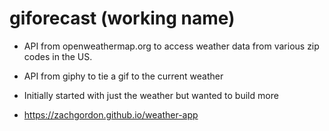# giforecast (working name)

- API from openweathermap.org to access weather data from various zip codes in the US.

- API from giphy to tie a gif to the current weather

- Initially started with just the weather but wanted to build more

- https://zachgordon.github.io/weather-app
